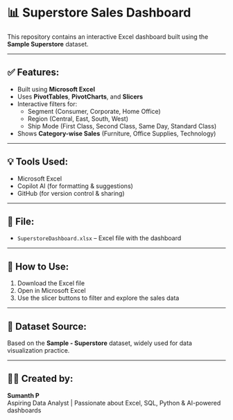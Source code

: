 # 📊 Superstore Sales Dashboard

This repository contains an interactive Excel dashboard built using the **Sample Superstore** dataset.

---

## ✅ Features:
- Built using **Microsoft Excel**
- Uses **PivotTables**, **PivotCharts**, and **Slicers**
- Interactive filters for:
  - Segment (Consumer, Corporate, Home Office)
  - Region (Central, East, South, West)
  - Ship Mode (First Class, Second Class, Same Day, Standard Class)
- Shows **Category-wise Sales** (Furniture, Office Supplies, Technology)

---

## 💡 Tools Used:
- Microsoft Excel
- Copilot AI (for formatting & suggestions)
- GitHub (for version control & sharing)

---

## 📁 File:
- `SuperstoreDashboard.xlsx` – Excel file with the dashboard

---

## 📌 How to Use:
1. Download the Excel file
2. Open in Microsoft Excel
3. Use the slicer buttons to filter and explore the sales data

---

## 🔗 Dataset Source:
Based on the **Sample - Superstore** dataset, widely used for data visualization practice.

---

## 🧑‍💻 Created by:
**Sumanth P**  
Aspiring Data Analyst | Passionate about Excel, SQL, Python & AI-powered dashboards
